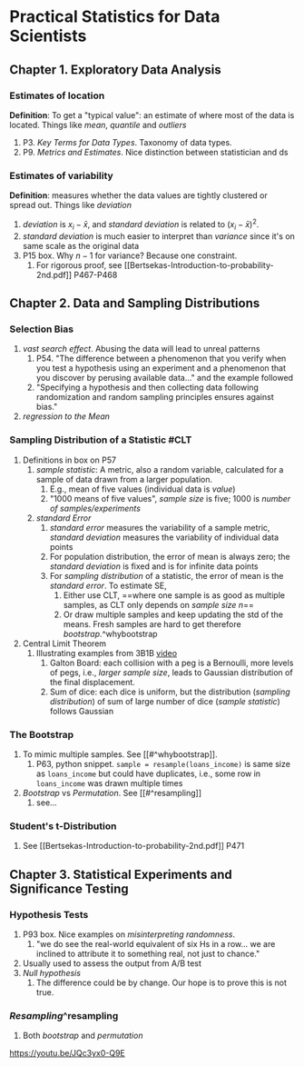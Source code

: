 # Practical Statistics for Data Scientists
## Chapter 1. Exploratory Data Analysis
### Estimates of location
**Definition**: To get a "typical value": an estimate of where most of the data is located. Things like *mean*, *quantile* and *outliers*
1. P3. *Key Terms for Data Types*. Taxonomy of data types.
2. P9. *Metrics and Estimates*. Nice distinction between statistician and ds
### Estimates of variability
**Definition**: measures whether the data values are tightly clustered or spread out. Things like *deviation*
1. *deviation* is $x_i - \bar{x}$,  and *standard deviation* is related to $(x_i - \bar{x})^2$.
2. *standard deviation* is much easier to interpret than *variance* since it's on same scale as the original data
3. P15 box. Why $n-1$ for variance? Because one constraint.
	1. For rigorous proof, see [[Bertsekas-Introduction-to-probability-2nd.pdf]] P467-P468

## Chapter 2. Data and Sampling Distributions
### Selection Bias
1. *vast search effect*. Abusing the data will lead to unreal patterns
	1. P54. "The difference between a phenomenon that you verify when you test a hypothesis using an experiment and a phenomenon that you discover by perusing available data..." and the example followed
	2. "Specifying a hypothesis and then collecting data following randomization and random sampling principles ensures against bias."
2. *regression to the Mean*

### Sampling Distribution of a Statistic #CLT
1. Definitions in box on P57
	1. *sample statistic*: A metric, also a random variable, calculated for a sample of data drawn from a larger population.
		1. E.g., mean of five values (individual data is *value*)
		2. "1000 means of five values", *sample size* is five; 1000 is *number of samples/experiments*
	2. *standard Error*
		1.  *standard error* measures the variability of a sample metric, *standard deviation* measures the variability of individual data points
		2. For population distribution, the error of mean is always zero; the *standard deviation* is fixed and is for infinite data points
		3. For *sampling distribution* of a statistic, the error of mean is the *standard error*. To estimate SE,
			1. Either use CLT, ==where one sample is as good as multiple samples, as CLT only depends on *sample size n*==
			2. Or draw multiple samples and keep updating the std of the means. Fresh samples are hard to get therefore *bootstrap*.^whybootstrap
2. Central Limit Theorem
	1. Illustrating examples from 3B1B [video](https://youtu.be/zeJD6dqJ5lo)
		1. Galton Board: each collision with a peg is a Bernoulli, more levels of pegs, i.e., *larger sample size*, leads to Gaussian distribution of the final displacement.
		2. Sum of dice: each dice is uniform, but the distribution (*sampling distribution*) of sum of large number of dice (*sample statistic*) follows Gaussian
### The Bootstrap
1. To mimic multiple samples. See  [[#^whybootstrap]].
	1. P63, python snippet. `sample = resample(loans_income)` is same size as `loans_income` but could have duplicates, i.e., some row in `loans_income` was drawn multiple times
2. *Bootstrap* vs *Permutation*. See [[#^resampling]]
	1. see...
### Student's t-Distribution
1. See [[Bertsekas-Introduction-to-probability-2nd.pdf]] P471

## Chapter 3. Statistical Experiments and Significance Testing
### Hypothesis Tests
1. P93 box. Nice examples on *misinterpreting randomness*.
	1. "we do see the real-world equivalent of six Hs in a row... we are inclined to attribute it to something real, not just to chance."
2. Usually used to assess the output from A/B test
3. *Null hypothesis*
	1. The difference could be by change. Our hope is to prove this is not true.
### *Resampling*^resampling
1. Both *bootstrap* and *permutation*


https://youtu.be/JQc3yx0-Q9E
